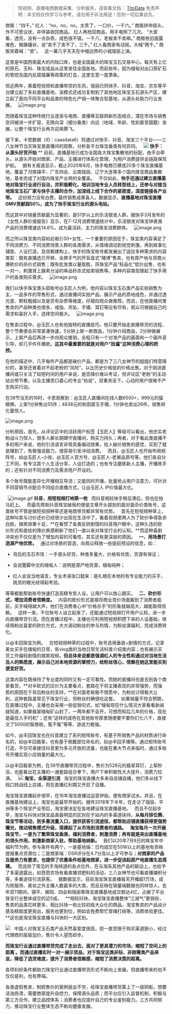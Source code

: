 
>
> 短视频、直播电商数据采集、分析服务，请查看文档： [TitoData](https://www.titodata.com?from=douyinarticle)
> 免责声明：本文档仅供学习与参考，请勿用于非法用途！否则一切后果自负。
> 


商贩：“四千。”
红人：“no，no，no，太贵了，一口价，一千六。”
商贩拼命摇头，作不可思议状，并佯装收回商品。
红人再抢回商品，用手电照了几次。
“大家看，透亮，没有一点杂质，成色很不错。一千八，老板卖不卖嘛。”
商贩依旧面露难色，做踌躇状，说“卖不了卖不了，三千。”
红人看商家有动摇，大喊“两千。”
商贩哭着喊：“卖”。
 
这一幕几乎天天在中缅边界的小城瑞丽上演。


这里是中国西南最大的内陆口岸，也是全国最大的珠宝玉石交易中心，每天有上亿的原石、玉料、珠宝成品从这里发往全国各地。而前些年，因为缅甸对出口原矿石的管控及国内反腐倡廉等政策的打击，这里生意一度萧条。


但近两年，乘着短视频和直播带货的东风，瑞丽已同快手、抖音、淘宝、京东等平台建立起了多处直播基地，该模式还成功复制到了其他地区珠宝玉石源头产区，建立起了面向不同平台和品类的特色化产销一体聚合型基地，从源头处助力行业发展。
 
![image.png](https://cdn.nlark.com/yuque/0/2021/png/97322/1615948796173-45e8b250-0e6d-4fa3-aba4-21cdfc8f28a3.png#align=left&display=inline&height=181&margin=%5Bobject%20Object%5D&name=image.png&originHeight=362&originWidth=1080&size=928621&status=done&style=none&width=540)


而随着珠宝这种传统行业逐渐与电商、直播等互联网新形态结合，潜在市场与销售空间被进一步扩容，无限向深（细分垂类）向远（地域、年龄、性别甚至国籍）发展，让整个珠宝行业再次迎来腾飞。


接下来，卡思数据（ID：caasdata6）将通过对快手、抖音、淘宝三个平台——三八女神节当天珠宝类直播间的观察，分析各平台珠宝垂类有何异同。
 
![](https://cdn.nlark.com/yuque/0/2021/webp/97322/1615948760530-1add2aa2-7226-47a8-89e2-2abec2516c28.webp#align=left&display=inline&height=162&margin=%5Bobject%20Object%5D&originHeight=134&originWidth=560&size=0&status=done&style=none&width=677)
**快手：从源头好货开始**
**
目前，直播基地已成为全国各大珠宝集散地的标配，由平台牵头，从源头开始对商家、产品、主播进行体系化管理，为用户消费提供全链路保驾护航。
 
据有关报道显示，截止2020年8月，快手电商已建成20多个珠宝直播基地，覆盖了河南镇平、广东四会、云南瑞丽、辽宁大连等多个国内珠宝商品集散地，基本完成了对国内珠宝产业带的全覆盖。
 
不仅如此，**快手还通过建立直播基地对珠宝行业进行自治，并积极孵化、培训当地专业人员转型线上，还参与对接当地珠宝玉石厂家与快手主播的合作，加深线上线下合作的紧密度，深度链接各产业带。**
 
这份努力没有白费，最终销售成果喜人。数据显示，**直播基地对珠宝直播GMV贡献超50%，成为了快手珠宝行业的源头电站。**


而这其中对销量贡献最为显著的，是51岁以上的乐活银发人群。据快手3月发布的《女性人群价值报告》显示，在7-12月消费增速统计中，乐活银发对珠宝钟表类产品的消费增速达14.6%，成为最活跃、主力的珠宝消费群体。
 
![image.png](https://cdn.nlark.com/yuque/0/2021/png/97322/1615948804429-07d70845-dad5-4073-a22f-62e279fbfd4c.png#align=left&display=inline&height=273&margin=%5Bobject%20Object%5D&name=image.png&originHeight=546&originWidth=1023&size=397326&status=done&style=none&width=511.5)


而之所以珠宝类内容如此吸引50+女性，一个重要的原因在于，珠宝类内容满足了不同消费力、不同消费场景人群的各类需求，从情绪调动到视觉刺激，再到故事化铺垫、人设打造，及信赖建构上，快手的珠宝账号都发展出了适应多种需求的内容类型：既有直播选贝开蚌，全屏手气的开盲盒式“赌博”售卖，也有原产地与货商火爆砍价的杀价式销售；既有批发类以量取胜，将珠宝产品“标品化”低价出售，也有一对一，刺激肾上腺素分泌的单品秒杀式拍卖销售等。多种内容类型撑起了快手用户的各类购买需求。
 
![image.png](https://cdn.nlark.com/yuque/0/2021/png/97322/1615948810749-9297c283-223e-4001-a8b7-82c36421dbbd.png#align=left&display=inline&height=180&margin=%5Bobject%20Object%5D&name=image.png&originHeight=360&originWidth=911&size=663283&status=done&style=none&width=455.5)


我们以快手珠宝类头部账号@玉匠人为例，他内容以珠宝玉石类产品实拍销售为主，一品多件的零售形式，通过直播间实拍产品，展示产品的质地成色，并通过透光度、颗粒粗细以及是否有杂质等维度，仔细向观众做推荐。而且，在他直播间里售卖的产品种类也很多，戒指、吊坠、手镯、耳钉等应有尽有，观众可根据自己的需求和喜好入手，选择空间极大。
 
![image.png](https://cdn.nlark.com/yuque/0/2021/png/97322/1615948816177-e679c277-e9f6-47c1-8a40-75d2a303e76c.png#align=left&display=inline&height=196&margin=%5Bobject%20Object%5D&name=image.png&originHeight=391&originWidth=439&size=430362&status=done&style=none&width=219.5)


在售卖过程中，@玉匠人也有他独特的直播技巧。他只要开始走直播带货的流程，整个节奏便会非常紧凑快速，5分钟上架一款商品，1分钟介绍商品，2分钟做展示，上架产品后再进一步向观众推销，全程只有一个对准产品的画面和一个画外音引导，却几乎件件爆款。**这其中最重要的就是对用户“捡漏”这种消费心理的把控。**


在他的描述中，几乎每件产品都是破价产品，都是为了三八女神节的姐姐们特意降价的，甚至还冒着对不起老粉的“风险”，以比历史价格低的价格出售。对于刚进直播间或只关注了较短时间的用户来说，是否降价难以考证，但评论区“老粉”的主动站台带节奏，以及主播苦口婆心的专业“劝说”，双重夹击下，心动的用户很难不产生购买行动。


在38节当天的16时，卡思观察到：@玉匠人直播间在线人数6500+，999元的猫眼佛，上架1分钟售出55件；4838元的和田碧玉手镯，1分钟也卖出26件，销售转化量惊人。


![image.png](https://cdn.nlark.com/yuque/0/2021/png/97322/1615948824440-b54d1c3c-8d88-4eec-8faf-2260fdd71f03.png#align=left&display=inline&height=352&margin=%5Bobject%20Object%5D&name=image.png&originHeight=703&originWidth=406&size=346263&status=done&style=none&width=203)


分析原因，首先，从评论区中的活跃用户标签【玉匠人】等级可以看出，他忠实老粉战斗力惊人，很多人都长期蹲守直播间，购买力持久；再者，对于看此类直播不多的用户来说，他的引流语言非常具备煽动效果，给人破价销售的感觉，买到了就是赚到了，有极强说服力，很容易引发冲动消费。
 
而且，@玉匠人也开始布局矩阵号，如@玉匠人-小徐，@玉匠人官方号、@玉匠人-老舅品质号等，他们各自分工不同，有专注其个人生活分享，人设打造的；也有专注磨练新人主播，开播练手的；还有针对不同消费力及需求用户开设的。


多个账号既能差异化开播相互导流；又能同时开播，批量抢占用户注意力，可针对不同营销节点配合不同组合直播方式，让@玉匠人 IP价值最大化。


 
![image.gif](https://cdn.nlark.com/yuque/0/2021/gif/97322/1615948760678-95c73187-8a44-42e8-80f7-996767c34518.gif#align=left&display=inline&height=1&margin=%5Bobject%20Object%5D&name=image.gif&originHeight=1&originWidth=1&size=70&status=done&style=none&width=1)
**抖音，用短视频打响第一枪**
 
而抖音相较快手稍显滞后，但也在拍马赶上。
 
而最先帮助抖音珠宝破局的便是文章开头提到的面对面杀价类账号，这类账号不管是做短视频种草还是电商带货都非常有优势。
 
首先在短视频种草上，这种叫卖与讨价还价已经很少出现在生活中了，看着视频里两人为了砍价争得急赤白脸，搞笑效果十足，**在看惯了各类反转剧情的抖音用户眼中，这种久违的砍价形式和直给的降价爽感刷新了他们一直以来对珠宝行业的认知。**而这种喜剧冲突也不仅仅是为了增加内容的可看性，其实还有更深层的原因。
 
**一、用场景打造源产地优势。**
 
通过对场景的营造，向观众释放一些提前预设的信息，如：


- 背后的玉石市场：一手源头好货，种类多量大，价格有优势，货源有保证；

- 会说蹩脚中文的缅甸人：说明是源产地货源，缅甸纯种；

- 红人会说当地语言，专业术语张口就来：是扎根在本地的有专业能力的买手，挑货的眼光经得起考验。




等等都能帮助账号快速打造高精专型人设，让用户可以放心跟买。
 
**二、砍价形式，增加消费者信赖度。**
 
内容的砍价形式直接将商业竞价场面搬到了消费者面前，买手喊得越大声，他们在消费者心中“价格杀手”的形象就越高大，越能取得信赖。
 
这样一来，不仅账号人设立起来了，还能通过短视频打开用户认知，进一步向直播带货引流。而在直播过程中，主播也可利用短视频积攒下来的人设基础，继续用粉丝喜爱的砍价方式，大大调动粉丝的参与热情，为粉丝谋福利，完成消费转化。




以@丰回珠宝为例。
 
在短视频种草的过程中，账号选用垂直+剧情的方式，记录美女买手在缅甸的日常，有vlog类的当地日常生活科普介绍类内容；也有展示买货工作偏轻剧情的搞笑视频。**但总体来说都是强调红人的专业性和通过对当地生活及人的熟悉度，展示自己对本地资源的掌控力，给粉丝信心，信赖在她这里能买到便宜好货。**
 


这类内容在既保持了专业度的同时又有一定可看性。而她的直播间也是去到各个商家看货，**对半砍式的压价为主要看点，套路在于将主播表现的非常强势，而强势的原因在于背后粉丝的支持，**在对面老板极不情愿中，为粉丝讨得极大让利，这种套路虽常见于珠宝行业，但粉丝的确很吃这套。
 
如果销量不符合预期，在直播过程中，主播也会采用一些促销句式，如“缅甸现在什么情况大家看看新闻就知道，如果翡翠缅甸矿山封了，一两年都不会开，可想而知后几年的价格，现在是最佳入手时机”；还有“这样的成色在其他账号那里随便要不要你们七八千，直接交了5000的智商税，冤不冤”等等，游说力极强。


如今，@丰回珠宝也在抖音建立了系列矩阵账号，有基于所销售产品的材质进行命名的，如@丰回翡翠，也有基于佩戴部位命名的，如@丰回手镯等。通过矩阵账号打造，不仅可承接住抖音更为多元开放的流量，也能在重大节点来临时，通过多账号开播实现小店销量的最大化。


以@丰回翡翠为例，在38节直播带货过程中，售价为528元的翡翠耳钉，上架秒没，也能看出在主播的一通套路组合拳下，用户下单积极性大大提升，消费力拉满。
 
![](https://cdn.nlark.com/yuque/0/2021/webp/97322/1615948760543-61e0603f-587a-42b7-b2d3-1ca9b25e4196.webp#align=left&display=inline&height=162&margin=%5Bobject%20Object%5D&originHeight=134&originWidth=560&size=0&status=done&style=none&width=677)
**淘宝，全渠道引流**
 
淘宝的珠宝直播大多来自店铺自播，他们多从线下档口转战线上店铺，而在直播红利期又开启了自播。


淘宝珠宝直播起步很早，在16年淘宝直播试运营伊始，便有商家试水。并且，在直播基地建设上，淘宝也是最早开始的。据传2018年下半年，在走访了瑞丽、平洲等多个珠宝产业带后，淘宝便决定在各地建设珠宝直播基地。
 
而且不仅起步早，淘宝与抖快对珠宝品类最明显的区别在于站内的多渠道扶持，**从每月排位赛、珠宝节等活动，到多重流量入口，提供获客引流途径，都帮助店铺直播获得更强势曝光，推动销售模式升级，搭建起了从市场到消费者的通路。**
 
**淘宝每月一次开展珠宝节，一是为了繁荣珠宝垂类，福利消费者，刺激消费；再有就是突出直播基地的领头作用，刺激新商家入驻，帮助基地纳新。**
 
我们以20年7月9日的珠宝年中福利节为例，参与条件有两个，一是基地端：日均成交在50W以上的基地有资格提报重点资源位；二是商家端：DSR评分在4.7分及以上才可参与；**对商家的产品及服务力有要求，也提供了优惠条件给基地商家，进一步促进起原产地直播生态搭建。**
 
而且除了常见的手淘频道的各点位外，在与淘系其他产品的联动上，也给予了多渠道露出，如芭芭农场有看直播领肥料的活动，三八女神节也可看直播赚积分等，多重途径引流获客。
 
据数据显示，目前淘宝珠宝直播每天开播超1万场，成为除服饰、美妆之外主播人数最多的大类，而且反映在销量端数据也同样惊人，去年双11期间，镇平、揭阳、四会和瑞丽等珠宝直播基地成交额达4亿，占据了平台珠宝行业整体成交的近5成。
 
**相较抖快，淘宝珠宝直播整体“江湖气”更弱些，售卖的品类花样更多，相比抖快一些比较初级大众化的商品，淘宝售卖的产品设计感及精致度更突出，服务也更到位，例如会免费帮忙穿绳打结等，消费体验更佳。**这也是淘宝珠宝直播与抖快的一大区别。


![](https://cdn.nlark.com/yuque/0/2021/png/97322/1615948760651-5a844fd6-7fff-471a-9e84-c606ad50fb13.png#align=left&display=inline&height=4&margin=%5Bobject%20Object%5D&originHeight=21&originWidth=702&size=0&status=done&style=none&width=140)
 
中国人对珠宝玉石类产品天然喜爱度很高，但一直受限于购买渠道狭小，经过代理商的层层加价，售价令人望而却步。


**而珠宝行业通过直播带货完成了走出去，面对了更具潜力的市场，缩短了空间上的距离 。而通过直播实时一对一展示货品，对于珠宝这类非标、非刚需类产品来说，降低了选货难度，提升了消费者信赖感，缩短了消费决策的距离。**


各项利好条件都助力珠宝行业通过直播带货形式不断向上发展。但直播带来的也不仅仅是利，也有弊端。


各类虚假售卖，制假售价的案例层出不穷，给珠宝直播带货蒙上了一层阴影。想要洁浊扬清，需要商家提升自控力，保障源头品质；而平台应引入监督机制，积极与第三方合作，建立品控体系；消费者也应提升自己的专业鉴别能力。三方共同努力，推动珠宝行业整体生态不断向健康发展。


